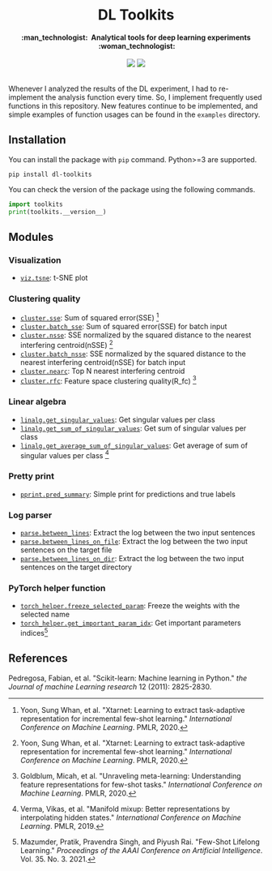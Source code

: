 <h1 align="center">DL Toolkits</h1> <div align="center"> <strong> :man_technologist:&nbsp; Analytical tools for deep learning experiments &nbsp;:woman_technologist: </strong></div><br/>
<div align="center"><img src="https://img.shields.io/badge/version-1.1-green.svg">&nbsp;<img src="https://img.shields.io/badge/LICENSE-MIT License-orange.svg"></div><br/>

Whenever I analyzed the results of the DL experiment, I had to re-implement the analysis function every time. So, I implement frequently used functions in this repository. New features continue to be implemented, and simple examples of function usages can be found in the `examples` directory.

## Installation

You can install the package with `pip` command. Python>=3 are supported.

```
pip install dl-toolkits
```

You can check the version of the package using the following commands.

```python
import toolkits
print(toolkits.__version__)
```

## Modules

### Visualization

- [`viz.tsne`](https://github.com/yuhodots/toolkits/tree/main/examples/viz#tsne): t-SNE plot

### Clustering quality

- [`cluster.sse`](https://github.com/yuhodots/toolkits/tree/main/examples/cluster#sse): Sum of squared error(SSE) [^1]
- [`cluster.batch_sse`](https://github.com/yuhodots/toolkits/tree/main/examples/cluster#batch_sse): Sum of squared error(SSE) for batch input
- [`cluster.nsse`](https://github.com/yuhodots/toolkits/tree/main/examples/cluster#nsse): SSE normalized by the squared distance to the nearest interfering centroid(nSSE) [^1]
- [`cluster.batch_nsse`](https://github.com/yuhodots/toolkits/tree/main/examples/cluster#batch_nsse): SSE normalized by the squared distance to the nearest interfering centroid(nSSE) for batch input
- [`cluster.nearc`](https://github.com/yuhodots/toolkits/tree/main/examples/cluster#nearc): Top N nearest interfering centroid
- [`cluster.rfc`](https://github.com/yuhodots/toolkits/tree/main/examples/cluster#rfc): Feature space clustering quality(R_fc) [^2]

### Linear algebra

- [`linalg.get_singular_values`](https://github.com/yuhodots/toolkits/tree/main/examples/linalg#get_singular_values): Get singular values per class
- [`linalg.get_sum_of_singular_values`](https://github.com/yuhodots/toolkits/tree/main/examples/linalg#get_sum_of_singular_values): Get sum of singular values per class
- [`linalg.get_average_sum_of_singular_values`](https://github.com/yuhodots/toolkits/tree/main/examples/linalg#get_average_sum_of_singular_values): Get average of sum of singular values per class [^3]

### Pretty print

- [`pprint.pred_summary`](https://github.com/yuhodots/toolkits/tree/main/examples/pprint#pred_summary): Simple print for predictions and true labels

### Log parser

- [`parse.between_lines`](https://github.com/yuhodots/toolkits/tree/main/examples/parse#between_lines): Extract the log between the two input sentences
- [`parse.between_lines_on_file`](https://github.com/yuhodots/toolkits/tree/main/examples/parse#between_lines_on_file): Extract the log between the two input sentences on the target file
- [`parse.between_lines_on_dir`](https://github.com/yuhodots/toolkits/tree/main/examples/parse#between_lines_on_dir): Extract the log between the two input sentences on the target directory

### PyTorch helper function

- [`torch_helper.freeze_selected_param`](https://github.com/yuhodots/toolkits/tree/main/examples/torch_helper#freeze_selected_param): Freeze the weights with the selected name
- [`torch_helper.get_important_param_idx`](https://github.com/yuhodots/toolkits/tree/main/examples/torch_helper#get_important_param_idx): Get important parameters indices[^4]

## References

[^1]: Yoon, Sung Whan, et al. "Xtarnet: Learning to extract task-adaptive representation for incremental few-shot learning." *International Conference on Machine Learning*. PMLR, 2020.
[^2]: Goldblum, Micah, et al. "Unraveling meta-learning: Understanding feature representations for few-shot tasks." *International Conference on Machine Learning*. PMLR, 2020.
[^3]: Verma, Vikas, et al. "Manifold mixup: Better representations by interpolating hidden states." *International Conference on Machine Learning*. PMLR, 2019.
[^4]: Mazumder, Pratik, Pravendra Singh, and Piyush Rai. "Few-Shot Lifelong Learning." *Proceedings of the AAAI Conference on Artificial Intelligence*. Vol. 35. No. 3. 2021.

Pedregosa, Fabian, et al. "Scikit-learn: Machine learning in Python." *the Journal of machine Learning research* 12 (2011): 2825-2830.
